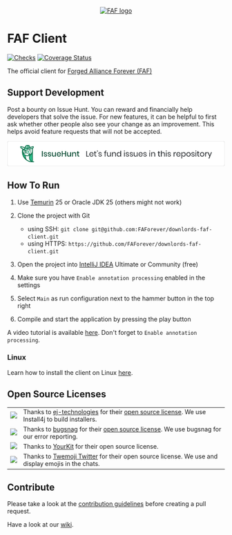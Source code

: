<p align="center">
  <a href="https://faforever.com" rel="noopener" target="_blank"><img width="250" src="https://faforever.com/images/faf-logo.png" alt="FAF logo"></a></p>
</p>

# FAF Client

[![Checks](https://github.com/FAForever/downlords-faf-client/actions/workflows/checks.yml/badge.svg?branch=develop)](https://github.com/FAForever/downlords-faf-client/actions/workflows/checks.yml)
[![Coverage Status](https://coveralls.io/repos/github/FAForever/downlords-faf-client/badge.svg?branch=develop)](https://coveralls.io/github/FAForever/downlords-faf-client?branch=develop)

The official client for [Forged Alliance Forever (FAF)](https://www.faforever.com/)

## Support Development

Post a bounty on Issue Hunt. You can reward and financially help developers that solve the issue. For new features, it can be helpful to first ask whether other people also see your change as an improvement. This helps avoid feature requests that will not be accepted.

[![Issue hunt](https://github.com/BoostIO/issuehunt-materials/raw/master/v1/issuehunt-button-v1.svg?sanitize=true)](https://issuehunt.io/r/FAForever/downlords-faf-client)

## How To Run

1. Use [Temurin](https://adoptium.net/) 25 or Oracle JDK 25 (others might not work)
2. Clone the project with Git

   * using SSH: `git clone git@github.com:FAForever/downlords-faf-client.git`
   * using HTTPS: `https://github.com/FAForever/downlords-faf-client.git`
3. Open the project into [IntelliJ IDEA](https://www.jetbrains.com/idea/) Ultimate or Community (free)
4. Make sure you have `Enable annotation processing` enabled in the settings
5. Select `Main` as run configuration next to the hammer button in the top right
6. Compile and start the application by pressing the play button

A video tutorial is available [here](https://www.youtube.com/watch?v=4Wm-yZpV_q). Don't forget to `Enable annotation processing`.

### Linux

Learn how to install the client on Linux [here](https://github.com/FAForever/downlords-faf-client/wiki/Install-on-Linux).

## Open Source Licenses

|                                                                                                                                                |                                                                                                                                                                                               |
| ---------------------------------------------------------------------------------------------------------------------------------------------- | --------------------------------------------------------------------------------------------------------------------------------------------------------------------------------------------- |
| <img src="https://www.ej-technologies.com/images/product_banners/install4j_large.png" width="128">                                             | Thanks to [ej-technologies](https://www.ej-technologies.com) for their [open source license](https://www.ej-technologies.com/buy/install4j/openSource). We use Install4j to build installers. |
| <img src="https://slack-files2.s3-us-west-2.amazonaws.com/avatars/2017-12-13/286651735269_a5ab3167acef52b0111e_512.png" width="128">           | Thanks to [bugsnag](https://www.bugsnag.com) for their [open source license](https://www.bugsnag.com/open-source/). We use bugsnag for our error reporting.                                   |
| <img src="https://www.yourkit.com/images/yk_logo.svg" width="128">                                                                             | Thanks to [YourKit](https://www.yourkit.com) for their open source license.                                                                                                                   |
| <img src="https://cdn.cms-twdigitalassets.com/content/dam/about-twitter/en/brand-toolkit/brand-download-img-1.jpg.twimg.2560.jpg" width="128"> | Thanks to [Twemoji Twitter](https://twemoji.twitter.com/) for their open source license. We use and display emojis in the chats.                                                              |

## Contribute

Please take a look at the [contribution guidelines](https://github.com/FAForever/java-guidelines/wiki/Contribution-Guidelines) before creating a pull request.

Have a look at our [wiki](https://github.com/FAForever/downlords-faf-client/wiki).
